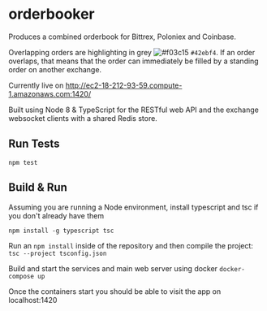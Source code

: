 # orderbooker

Produces a combined orderbook for Bittrex, Poloniex and Coinbase.

Overlapping orders are highlighting in grey ![#f03c15](https://placehold.it/15/42ebf4/000000?text=+) `#42ebf4`.
If an order overlaps, that means that the order can immediately be filled by a standing order on another exchange.

Currently live on http://ec2-18-212-93-59.compute-1.amazonaws.com:1420/

Built using Node 8 & TypeScript for the RESTful web API and the exchange websocket clients with a shared Redis store.

## Run Tests
`npm test`

## Build & Run

Assuming you are running a Node environment, install typescript and tsc if you don't already have them

```npm install -g typescript tsc```

Run an `npm install` inside of the repository and then compile the project:
```tsc --project tsconfig.json```

Build and start the services and main web server using docker
```docker-compose up```

Once the containers start you should be able to visit the app on localhost:1420

